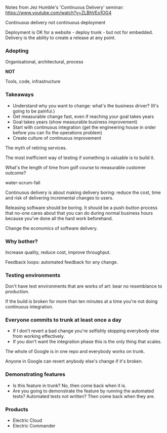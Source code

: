 Notes from Jez Humble's 'Continuous Delivery' seminar:
https://www.youtube.com/watch?v=ZLBhVEo1OG4

Continuous delivery not continuous deployment

Deployment is OK for a website - deploy trunk - but not for embedded. Delivery is the ability to
create a release at any point.

### Adopting
Organisational, architectural, process

**NOT**

Tools, code, infrastructure

### Takeaways
- Understand why you want to change: what's the business driver? (It's going to
  be painful.)
- Get measurable change fast, even if reaching your goal takes years
- Goal takes years (show measurable business improvement)
- Start with continuous integration (get the engineering house in order before
  you can fix the operations problem)
- Create culture of continuous improvement

The myth of retiring services.

The most inefficient way of testing if something is valuable is to build it.

What's the length of time from golf course to measurable customer outcome?

water-scrum-fall

Continuous delivery is about making delivery boring: reduce the cost, time and
risk of delivering incremental changes to users.

Releasing software should be boring. It should be a push-button process that
no-one cares about that you can do during normal business hours because you've
done all the hard work beforehand.

Change the economics of software delivery.

### Why bother?
Increase quality, reduce cost, improve throughput.

Feedback loops: automated feedback for any change.

### Testing environments
Don't have test environments that are works of art: bear no resemblance to
production.

If the build is broken for more than ten minutes at a time you're not doing
continuous integration.

### Everyone commits to trunk at least once a day
- If I don't revert a bad change you're selfishly stopping everybody else from
working effectively.
- If you don't want the integration phase this is the only thing that scales.

The whole of Google is in one repo and everybody works on trunk.

Anyone in Google can revert anybody else's change if it's broken.

### Demonstrating features
- Is this feature in trunk? No, then come back when it is.
- Are you going to demonstrate the feature by running the automated tests?
  Automated tests not written? Then come back when they are.

### Products
- Electric Cloud
- Electric Commander
